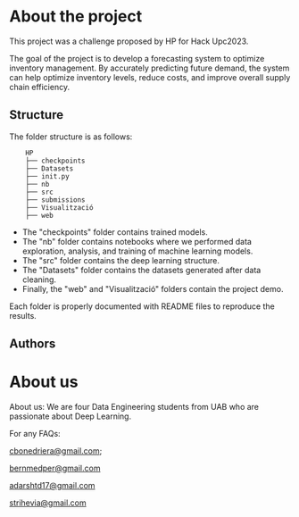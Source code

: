 
# About the project

This project was a challenge proposed by HP for Hack Upc2023.

The goal of the project is to develop a forecasting system to optimize inventory management. By accurately predicting future demand, the system can help optimize inventory levels, reduce costs, and improve overall supply chain efficiency.


## Structure

The folder structure is as follows:
```
    HP
    ├── checkpoints
    ├── Datasets
    ├── init.py
    ├── nb
    ├── src
    ├── submissions
    ├── Visualització
    ├── web
```
- The "checkpoints" folder contains trained models.
- The "nb" folder contains notebooks where we performed data exploration, analysis, and training of machine learning models.
- The "src" folder contains the deep learning structure.
- The "Datasets" folder contains the datasets generated after data cleaning.
- Finally, the "web" and "Visualització" folders contain the project demo.

Each folder is properly documented with README files to reproduce the results.



## Authors
# About us

About us:
We are four Data Engineering students from UAB who are passionate about Deep Learning.

For any FAQs:

cbonedriera@gmail.com;


bernmedper@gmail.com

adarshtd17@gmail.com

strihevia@gmail.com


